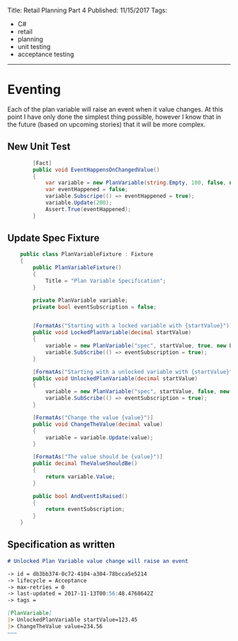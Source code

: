 Title: Retail Planning Part 4
Published: 11/15/2017
Tags: 
  - C#
  - retail
  - planning
  - unit testing
  - acceptance testing
---
# Eventing
Each of the plan variable will raise an event when it value changes. At this point I have only done the simplest thing possible, however I know that in the future (based on upcoming stories) that it will be more complex.

## New Unit Test
```csharp
        [Fact]
        public void EventHappensOnChangedValue()
        {
            var variable = new PlanVariable(string.Empty, 100, false, new List<Action>());
            var eventHappened = false;
            variable.Subscripe(() => eventHappened = true);
            variable.Update(200);
            Assert.True(eventHappened);
        }
```

## Update Spec Fixture
```csharp
    public class PlanVariableFixture : Fixture
    {
        public PlanVariableFixture()
        {
            Title = "Plan Variable Specification";
        }

        private PlanVariable variable;
        private bool eventSubscription = false;


        [FormatAs("Starting with a locked variable with {startValue}")]
        public void LockedPlanVariable(decimal startValue)
        {
            variable = new PlanVariable("spec", startValue, true, new List<System.Action>());
            variable.SubScribe(() => eventSubscription = true);
        }

        [FormatAs("Starting with a unlocked variable with {startValue}")]
        public void UnlockedPlanVariable(decimal startValue)
        {
            variable = new PlanVariable("spec", startValue, false, new List<System.Action>());
            variable.SubScribe(() => eventSubscription = true);
        }

        [FormatAs("Change the value {value}")]
        public void ChangeTheValue(decimal value)
        {
            variable = variable.Update(value);
        }

        [FormatAs("The value should be {value}")]
        public decimal TheValueShouldBe()
        {
            return variable.Value;
        }

        public bool AndEventIsRaised()
        {
            return eventSubscription;
        }
    }
```

## Specification as written
```md
# Unlocked Plan Variable value change will raise an event

-> id = db3bb374-0c72-4104-a304-78bcca5e5214
-> lifecycle = Acceptance
-> max-retries = 0
-> last-updated = 2017-11-13T00:56:48.4768642Z
-> tags = 

[PlanVariable]
|> UnlockedPlanVariable startValue=123.45
|> ChangeTheValue value=234.56
~~~
```